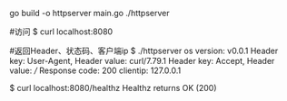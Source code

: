 go build -o httpserver main.go
./httpserver

#访问
$ curl localhost:8080

#返回Header、状态码、客户端ip
$ ./httpserver
os version: v0.0.1
Header key: User-Agent, Header value: curl/7.79.1
Header key: Accept, Header value: */*
Response code: 200
clientip:  127.0.0.1

$ curl localhost:8080/healthz
Healthz returns OK (200)
